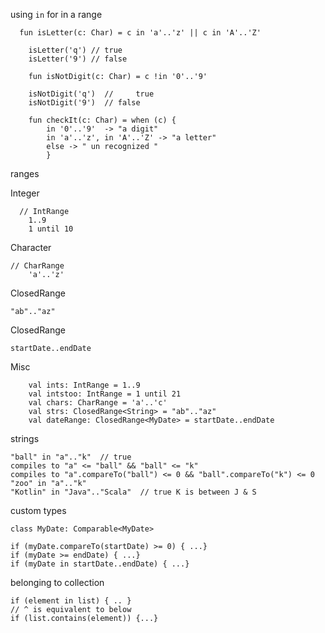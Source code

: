 using `in` for in a range
```
  fun isLetter(c: Char) = c in 'a'..'z' || c in 'A'..'Z'
	
	isLetter('q') // true
	isLetter('9') // false
```
  
```
	fun isNotDigit(c: Char) = c !in '0'..'9'
	
	isNotDigit('q')  //  	true
	isNotDigit('9')  // false
```

```
	fun checkIt(c: Char) = when (c) {
	    in '0'..'9'  -> "a digit"
		in 'a'..'z', in 'A'..'Z' -> "a letter"
		else -> " un recognized "
		}
```		

ranges 

Integer
```
  // IntRange
	1..9
	1 until 10
```
Character
```
// CharRange
	'a'..'z'
```
ClosedRange<String>
```
"ab".."az"
```	
ClosedRange<MyDate>
```
startDate..endDate
```
Misc
```
	val ints: IntRange = 1..9
	val intstoo: IntRange = 1 until 21
	val chars: CharRange = 'a'..'c'
	val strs: ClosedRange<String> = "ab".."az"
	val dateRange: ClosedRange<MyDate> = startDate..endDate
```
strings
```
"ball" in "a".."k"  // true
compiles to "a" <= "ball" && "ball" <= "k"
compiles to "a".compareTo("ball") <= 0 && "ball".compareTo("k") <= 0
"zoo" in "a".."k"
"Kotlin" in "Java".."Scala"  // true K is between J & S
```
custom types
```
class MyDate: Comparable<MyDate>

if (myDate.compareTo(startDate) >= 0) { ...}
if (myDate >= endDate) { ...}
if (myDate in startDate..endDate) { ...}
```
belonging to collection
```
if (element in list) { .. }
// ^ is equivalent to below
if (list.contains(element)) {...}
```
